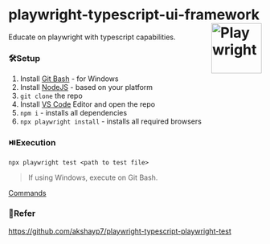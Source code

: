 # playwright-typescript-ui-framework <img align="right" src="https://camo.githubusercontent.com/600a27b2477ea3fc0969d9fd66dcd4fb347be6846ed182d161a73231486926df/68747470733a2f2f706c61797772696768742e6465762f696d672f706c61797772696768742d6c6f676f2e737667" width="auto" height="100" title='Playwright'/>

Educate on playwright with typescript capabilities.

### 🛠️Setup
1. Install [Git Bash](https://git-scm.com/downloads) - for Windows
2. Install [NodeJS](https://nodejs.org/en) - based on your platform
3. `git clone` the repo
4. Install [VS Code](https://code.visualstudio.com/) Editor and open the repo
5. `npm i` - installs all dependencies
6. `npx playwright install` - installs all required browsers

### ⏯️Execution
`npx playwright test <path to test file>`
> If using Windows, execute on Git Bash.

[Commands](https://github.com/jeevan-p-gowda/playwright-typescript-ui-framework/blob/main/commands.md)

### 🍒Refer
https://github.com/akshayp7/playwright-typescript-playwright-test
